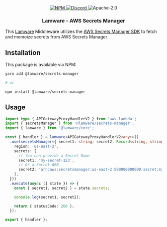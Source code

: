 <div align="center">
  <a href="https://www.npmjs.com/package/@lamware/secrets-manager" target="_blank">
    <img src="https://img.shields.io/npm/v/@lamware/secrets-manager?style=flat-square" alt="NPM" />
  </a>
  <a href="https://discord.gg/XMrHXtN" target="_blank">
    <img src="https://img.shields.io/discord/123906549860139008?color=7289DA&label=discord&logo=discord&logoColor=FFFFFF&style=flat-square" alt="Discord" />
  </a>
  <img src="https://img.shields.io/npm/l/@lamware/secrets-manager?style=flat-square" alt="Apache-2.0" />
  <h3>Lamware - AWS Secrets Manager</h3>
</div>

This [Lamware](https://github.com/evilkiwi/lamware) Middleware utilizes the [AWS Secrets Manager SDK](https://docs.aws.amazon.com/AWSJavaScriptSDK/v3/latest/clients/client-secrets-manager/index.html) to fetch and memoize secrets from AWS Secrets Manager.

## Installation

This package is available via NPM:

```bash
yarn add @lamware/secrets-manager

# or

npm install @lamware/secrets-manager
```

## Usage

```typescript
import type { APIGatewayProxyHandlerV2 } from 'aws-lambda';
import { secretsManager } from '@lamware/secrets-manager';
import { lamware } from '@lamware/core';

const { handler } = lamware<APIGatewayProxyHandlerV2<any>>()
  .use(secretsManager<{ secret1: string; secret2: Record<string, string> }>({
    region: 'us-east-2',
    secrets: {
      // You can provide a Secret Name
      secret1: 'my-secret-123',
      // Or a Secret ARN
      secret2: 'arn:aws:secretsmanager:us-east-2:590000000000:secret:my-secret-123',
    },
  }))
  .execute(async ({ state }) => {
    const { secret1, secret2 } = state.secrets;

    console.log(secret1, secret2);

    return { statusCode: 200 };
  });

export { handler };
```
